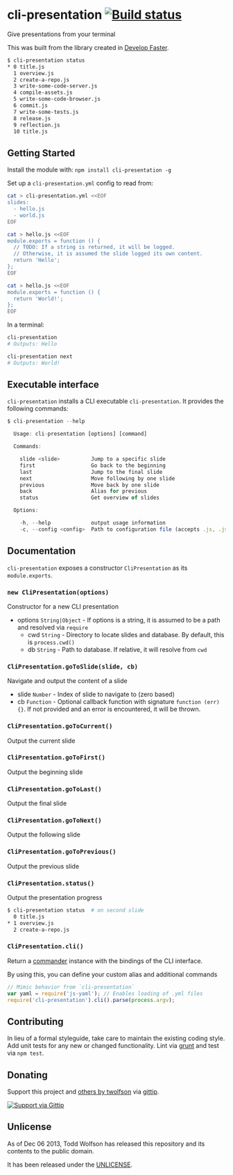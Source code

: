 # cli-presentation [![Build status](https://travis-ci.org/twolfson/cli-presentation.png?branch=master)](https://travis-ci.org/twolfson/cli-presentation)

Give presentations from your terminal

This was built from the library created in [Develop Faster][].

[Develop Faster]: https://github.com/twolfson/develop-faster-presentation

```bash
$ cli-presentation status
* 0 title.js
  1 overview.js
  2 create-a-repo.js
  3 write-some-code-server.js
  4 compile-assets.js
  5 write-some-code-browser.js
  6 commit.js
  7 write-some-tests.js
  8 release.js
  9 reflection.js
  10 title.js
```

## Getting Started
Install the module with: `npm install cli-presentation -g`

Set up a `cli-presentation.yml` config to read from:

```bash
cat > cli-presentation.yml <<EOF
slides:
  - hello.js
  - world.js
EOF

cat > hello.js <<EOF
module.exports = function () {
  // TODO: If a string is returned, it will be logged.
  // Otherwise, it is assumed the slide logged its own content.
  return 'Hello';
};
EOF

cat > hello.js <<EOF
module.exports = function () {
  return 'World!';
};
EOF
```

In a terminal:

```bash
cli-presentation
# Outputs: Hello

cli-presentation next
# Outputs: World!
```

## Executable interface
`cli-presentation` installs a CLI executable `cli-presentation`. It provides the following commands:

```js
$ cli-presentation --help

  Usage: cli-presentation [options] [command]

  Commands:

    slide <slide>          Jump to a specific slide
    first                  Go back to the beginning
    last                   Jump to the final slide
    next                   Move following by one slide
    previous               Move back by one slide
    back                   Alias for previous
    status                 Get overview of slides

  Options:

    -h, --help             output usage information
    -c, --config <config>  Path to configuration file (accepts .js, .json, .yml)
```

## Documentation
`cli-presentation` exposes a constructor `CliPresentation` as its `module.exports`.

### `new CliPresentation(options)`
Constructor for a new CLI presentation

- options `String|Object` - If options is a string, it is assumed to be a path and resolved via `require`
    - cwd `String` - Directory to locate slides and database. By default, this is `process.cwd()`
    - db `String` - Path to database. If relative, it will resolve from `cwd`

### `CliPresentation.goToSlide(slide, cb)`
Navigate and output the content of a slide

- slide `Number` - Index of slide to navigate to (zero based)
- cb `Function` - Optional callback function with signature `function (err) {}`. If not provided and an error is encountered, it will be thrown.

### `CliPresentation.goToCurrent()`
Output the current slide

### `CliPresentation.goToFirst()`
Output the beginning slide

### `CliPresentation.goToLast()`
Output the final slide

### `CliPresentation.goToNext()`
Output the following slide

### `CliPresentation.goToPrevious()`
Output the previous slide

### `CliPresentation.status()`
Output the presentation progress

```bash
$ cli-presentation status  # on second slide
  0 title.js
* 1 overview.js
  2 create-a-repo.js
```

### `CliPresentation.cli()`
Return a [commander][] instance with the bindings of the CLI interface.

[commander]: https://github.com/visionmedia/commander.js

By using this, you can define your custom alias and additional commands

```js
// Mimic behavior from `cli-presentation`
var yaml = require('js-yaml'); // Enables loading of .yml files
require('cli-presentation').cli().parse(process.argv);
```

## Contributing
In lieu of a formal styleguide, take care to maintain the existing coding style. Add unit tests for any new or changed functionality. Lint via [grunt](https://github.com/gruntjs/grunt) and test via `npm test`.

## Donating
Support this project and [others by twolfson][gittip] via [gittip][].

[![Support via Gittip][gittip-badge]][gittip]

[gittip-badge]: https://rawgithub.com/twolfson/gittip-badge/master/dist/gittip.png
[gittip]: https://www.gittip.com/twolfson/

## Unlicense
As of Dec 06 2013, Todd Wolfson has released this repository and its contents to the public domain.

It has been released under the [UNLICENSE][].

[UNLICENSE]: UNLICENSE
